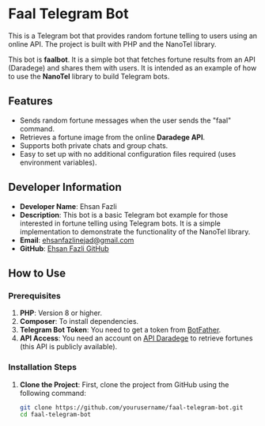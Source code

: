 # Faal Telegram Bot

This is a Telegram bot that provides random fortune telling to users using an online API. The project is built with PHP and the NanoTel library.

This bot is **faalbot**. It is a simple bot that fetches fortune results from an API (Daradege) and shares them with users. It is intended as an example of how to use the **NanoTel** library to build Telegram bots.

## Features

- Sends random fortune messages when the user sends the "faal" command.
- Retrieves a fortune image from the online **Daradege API**.
- Supports both private chats and group chats.
- Easy to set up with no additional configuration files required (uses environment variables).

## Developer Information

- **Developer Name**: Ehsan Fazli
- **Description**: This bot is a basic Telegram bot example for those interested in fortune telling using Telegram bots. It is a simple implementation to demonstrate the functionality of the NanoTel library.
- **Email**: ehsanfazlinejad@gmail.com
- **GitHub**: [Ehsan Fazli GitHub](https://github.com/Devehsany)

## How to Use

### Prerequisites

1. **PHP**: Version 8 or higher.
2. **Composer**: To install dependencies.
3. **Telegram Bot Token**: You need to get a token from [BotFather](https://core.telegram.org/bots#botfather).
4. **API Access**: You need an account on [API Daradege](https://daradege.ir) to retrieve fortunes (this API is publicly available).

### Installation Steps

1. **Clone the Project**:
   First, clone the project from GitHub using the following command:

   ```bash
   git clone https://github.com/yourusername/faal-telegram-bot.git
   cd faal-telegram-bot
